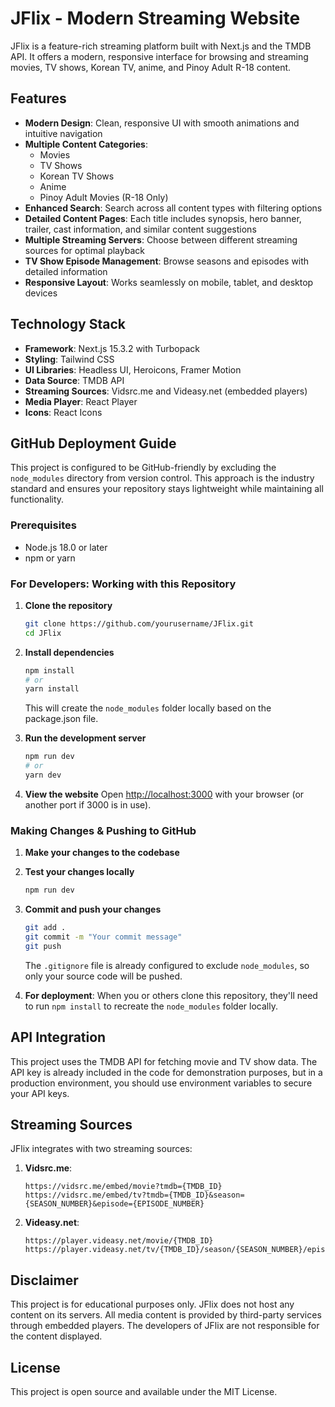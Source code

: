 # JFlix - Modern Streaming Website

JFlix is a feature-rich streaming platform built with Next.js and the TMDB API. It offers a modern, responsive interface for browsing and streaming movies, TV shows, Korean TV, anime, and Pinoy Adult R-18 content.

## Features

- **Modern Design**: Clean, responsive UI with smooth animations and intuitive navigation
- **Multiple Content Categories**:
  - Movies
  - TV Shows
  - Korean TV Shows
  - Anime
  - Pinoy Adult Movies (R-18 Only)
- **Enhanced Search**: Search across all content types with filtering options
- **Detailed Content Pages**: Each title includes synopsis, hero banner, trailer, cast information, and similar content suggestions
- **Multiple Streaming Servers**: Choose between different streaming sources for optimal playback
- **TV Show Episode Management**: Browse seasons and episodes with detailed information
- **Responsive Layout**: Works seamlessly on mobile, tablet, and desktop devices

## Technology Stack

- **Framework**: Next.js 15.3.2 with Turbopack
- **Styling**: Tailwind CSS
- **UI Libraries**: Headless UI, Heroicons, Framer Motion
- **Data Source**: TMDB API
- **Streaming Sources**: Vidsrc.me and Videasy.net (embedded players)
- **Media Player**: React Player
- **Icons**: React Icons

## GitHub Deployment Guide

This project is configured to be GitHub-friendly by excluding the `node_modules` directory from version control. This approach is the industry standard and ensures your repository stays lightweight while maintaining all functionality.

### Prerequisites

- Node.js 18.0 or later
- npm or yarn

### For Developers: Working with this Repository

1. **Clone the repository**
   ```bash
   git clone https://github.com/yourusername/JFlix.git
   cd JFlix
   ```

2. **Install dependencies**
   ```bash
   npm install
   # or
   yarn install
   ```
   This will create the `node_modules` folder locally based on the package.json file.

3. **Run the development server**
   ```bash
   npm run dev
   # or
   yarn dev
   ```

4. **View the website**
   Open [http://localhost:3000](http://localhost:3000) with your browser (or another port if 3000 is in use).

### Making Changes & Pushing to GitHub

1. **Make your changes to the codebase**

2. **Test your changes locally**
   ```bash
   npm run dev
   ```

3. **Commit and push your changes**
   ```bash
   git add .
   git commit -m "Your commit message"
   git push
   ```
   The `.gitignore` file is already configured to exclude `node_modules`, so only your source code will be pushed.

4. **For deployment**: When you or others clone this repository, they'll need to run `npm install` to recreate the `node_modules` folder locally.

## API Integration

This project uses the TMDB API for fetching movie and TV show data. The API key is already included in the code for demonstration purposes, but in a production environment, you should use environment variables to secure your API keys.

## Streaming Sources

JFlix integrates with two streaming sources:

1. **Vidsrc.me**:
   ```
   https://vidsrc.me/embed/movie?tmdb={TMDB_ID}
   https://vidsrc.me/embed/tv?tmdb={TMDB_ID}&season={SEASON_NUMBER}&episode={EPISODE_NUMBER}
   ```

2. **Videasy.net**:
   ```
   https://player.videasy.net/movie/{TMDB_ID}
   https://player.videasy.net/tv/{TMDB_ID}/season/{SEASON_NUMBER}/episode/{EPISODE_NUMBER}
   ```

## Disclaimer

This project is for educational purposes only. JFlix does not host any content on its servers. All media content is provided by third-party services through embedded players. The developers of JFlix are not responsible for the content displayed.

## License

This project is open source and available under the MIT License.
